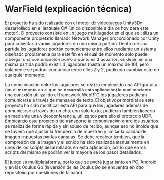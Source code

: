 # WarField (explicación técnica)

El proyecto ha sido realizado con el motor de videojuegos Unity3Dy desarrollado en el lenguaje C# (único disponible a día de hoy para este motor). El proyecto consiste en un juego multijugador en el que se utiliza un componente propietario llamado Network Manager proporcionado por Unity para conectar a varios jugadores en una misma partida. Dentro de una partida los jugadores podrán comunicarse entre ellos mediante un sistema diseñado propiamente para este fin en el cual de momento solo puede albergar una comunicación punto a punto en 2 usuarios, es decir, en una misma partida podría existir 4 jugadores (hasta un máximo de 10), pero solamente se podrán comunicar entre ellos 2 y 2, pudiendo cambiar esto en cualquier momento.

La comunicación entre los jugadores se realiza empleando una API gratuita (en el momento en el que se desarrolló esta aplicación) la cual mediante una conexión utilizando el framework WebRTC los jugadores pudieran comunicarse a través de mensajes de texto. El objetivo primordial de este proyecto ha sido modificar esta API para que los jugadores además de comunicarse a través de un chat con solo texto, pudieran también hacerlo en mediante una videoconferencia, utilizando para ello el protocolo UDP. Empleando este protocolo de transporte la comunicación entre los usuarios se realiza de forma rápida y sin acuso de recibo, aunque eso no impide que se tuviera que ajustar la frecuencia de muestreo y limitar la calidad de imagen impuestas por las cámaras. Se debe recalcar también, que la compresión de la imagen y el sonido ha sido realizada manualmente en unos de los scripts desarrollados en esta aplicación, por lo que en los scripts del mismo se podrán ver la mayoria de los pasos detallados.

El juego es multiplataforma, por lo que se podrá jugar tanto en PC, Android y en las Oculus Go (la versión de las Oculus Go se encuentra en otro repositorio por cuestiones de tamaño).



 
